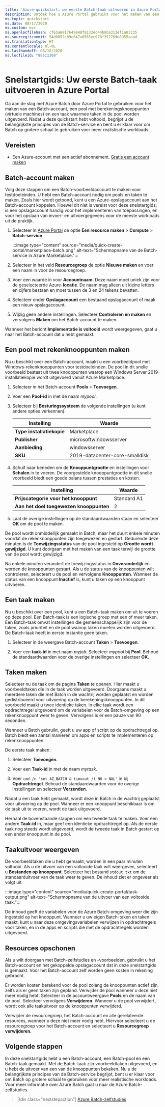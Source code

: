 ```yaml
---
title: 'Azure-quickstart: uw eerste Batch-taak uitvoeren in Azure Portal'
description: Ontdek hoe u Azure Portal gebruikt voor het maken van een Batch-account, een pool met berekeningsknooppunten en een taak waarmee basistaken in de pool worden uitgevoerd.
ms.topic: quickstart
ms.date: 08/17/2020
ms.custom: mvc
ms.openlocfilehash: cf65a681764a848f8132ec44b8ba313ef1a83235
ms.sourcegitcommit: 54d8052c09e847a6565ec978f352769e8955aead
ms.translationtype: HT
ms.contentlocale: nl-NL
ms.lasthandoff: 08/18/2020
ms.locfileid: "88511368"
---
```

# <a name="quickstart-run-your-first-batch-job-in-the-azure-portal"></a>Snelstartgids: Uw eerste Batch-taak uitvoeren in Azure Portal

Ga aan de slag met Azure Batch door Azure Portal te gebruiken voor het maken van een Batch-account, een pool met berekeningsknooppunten (virtuele machines) en een taak waarmee taken in de pool worden uitgevoerd. Nadat u deze quickstart hebt voltooid, begrijpt u de belangrijkste principes van de Batch-service en bent u er klaar voor om Batch op grotere schaal te gebruiken voor meer realistische workloads.

## <a name="prerequisites"></a>Vereisten

- Een Azure-account met een actief abonnement. [Gratis een account maken](https://azure.microsoft.com/free/?WT.mc_id=A261C142F)

## <a name="create-a-batch-account"></a>Batch-account maken

Volg deze stappen om een Batch-voorbeeldaccount te maken voor testdoeleinden. U hebt een Batch-account nodig om pools en taken te maken. Zoals hier wordt getoond, kunt u een Azure-opslagaccount aan het Batch-account koppelen. Hoewel dit niet is vereist voor deze snelstartgids, is een opslagaccount handig voor het implementeren van toepassingen, en voor het opslaan van invoer- en uitvoergegevens voor de meeste workloads uit de praktijk.

1. Selecteer in [Azure Portal](https://portal.azure.com) de optie **Een resource maken** > **Compute** > **Batch-service**. 

   :::image type="content" source="media/quick-create-portal/marketplace-batch.png" alt-text="Schermopname van de Batch-service in Azure Marketplace.":::

1. Selecteer in het veld **Resourcegroep** de optie **Nieuwe maken** en voer een naam in voor de resourcegroep.

1. Voer een waarde in voor **Accountnaam**. Deze naam moet uniek zijn voor de geselecteerde Azure-**locatie**. De naam mag alleen uit kleine letters en cijfers bestaan en moet tussen de 3 en 24 tekens bevatten.

1. Selecteer onder **Opslagaccount** een bestaand opslagaccount of maak een nieuw opslagaccount.

1. Wijzig geen andere instellingen. Selecteer **Controleren en maken** en vervolgens **Maken** om het Batch-account te maken.

Wanneer het bericht **Implementatie is voltooid** wordt weergegeven, gaat u naar het Batch-account dat u hebt gemaakt.

## <a name="create-a-pool-of-compute-nodes"></a>Een pool met rekenknooppunten maken

Nu u beschikt over een Batch-account, maakt u een voorbeeldpool met Windows-rekenknooppunten voor testdoeleinden. De pool in dit snelle voorbeeld bestaat uit twee knooppunten waarop een Windows Server 2019-installatiekopie wordt uitgevoerd vanuit Azure Marketplace.

1. Selecteer in het Batch-account **Pools** > **Toevoegen**.

1. Voer een **Pool-id** in met de naam *mypool*.

1. Selecteer bij **Besturingssysteem** de volgende instellingen (u kunt andere opties verkennen).
  
   |Instelling  |Waarde  |
   |---------|---------|
   |**Type installatiekopie**|Marketplace|
   |**Publisher**     |microsoftwindowsserver|
   |**Aanbieding**     |windowsserver|
   |**SKU**     |2019-datacenter-core-smalldisk|

1. Schuif naar beneden om de **Knooppuntgrootte** en instellingen voor **Schalen** in te voeren. De voorgestelde knooppuntgrootte in dit snelle voorbeeld biedt een goede balans tussen prestaties en kosten.
  
   |Instelling  |Waarde  |
   |---------|---------|
   |**Prijscategorie voor het knooppunt**     |Standard A1|
   |**Aan het doel toegewezen knooppunten**     |2|

1. Laat de overige instellingen op de standaardwaarden staan en selecteer **OK** om de pool te maken.

De pool wordt onmiddellijk gemaakt in Batch, maar het duurt enkele minuten voordat de rekenknooppunten zijn toegewezen en gestart. Gedurende deze minuten is de **Toewijzingsstatus** van de pool ingesteld op **Grootte wordt gewijzigd**. U kunt doorgaan met het maken van een taak terwijl de grootte van de pool wordt gewijzigd.

Na enkele minuten verandert de toewijzingsstatus in **Onveranderlijk** en worden de knooppunten gestart. Als u de status van de knooppunten wilt controleren, selecteert u de pool en vervolgens **Knooppunten**. Wanneer de status van een knooppunt **Inactief** is, kunt u taken op een knooppunt uitvoeren.

## <a name="create-a-job"></a>Een taak maken

Nu u beschikt over een pool, kunt u een Batch-taak maken om uit te voeren op deze pool. Een Batch-taak is een logische groep met een of meer taken. Een Batch-taak omvat instellingen die gemeenschappelijk zijn voor de taken, zoals prioriteit en de pool waarop taken moeten worden uitgevoerd. De Batch-taak heeft in eerste instantie geen taken.

1. Selecteer in de weergave Batch-account **Taken** > **Toevoegen**.

1. Voer een **taak-id** in met naam *myjob*. Selecteer *mypool* bij **Pool**. Behoud de standaardwaarden voor de overige instellingen en selecteer **OK**.

## <a name="create-tasks"></a>Taken maken

Selecteer nu de taak om de pagina **Taken** te openen. Hier maakt u voorbeeldtaken die in de taak worden uitgevoerd. Doorgaans maakt u meerdere taken die met Batch in de wachtrij worden geplaatst en worden gedistribueerd voor uitvoering op de berekeningsknooppunten. In dit voorbeeld maakt u twee identieke taken. In elke taak wordt een opdrachtregel uitgevoerd om de variabelen voor de Batch-omgeving op een rekenknooppunt weer te geven. Vervolgens is er een pauze van 90 seconden.

Wanneer u Batch gebruikt, geeft u uw app of script op de opdrachtregel op. Batch biedt een aantal manieren om apps en scripts te implementeren op rekenknooppunten.

De eerste taak maken:

1. Selecteer **Toevoegen**.

1. Voer een **Taak-id** in met de naam *mytask*.

1. Voer `cmd /c "set AZ_BATCH & timeout /t 90 > NUL"` in bij **Opdrachtregel**. Behoud de standaardwaarden voor de overige instellingen en selecteer **Verzenden**.

Nadat u een taak hebt gemaakt, wordt deze in Batch in de wachtrij geplaatst voor uitvoering op de pool. Wanneer er een knooppunt beschikbaar is om de taak uit te voeren, wordt de taak uitgevoerd.

Herhaal de bovenstaande stappen om een tweede taak te maken. Voer een andere **Taak-id** in, maar geef een identieke opdrachtregel op. Als de eerste taak nog steeds wordt uitgevoerd, wordt de tweede taak in Batch gestart op een ander knooppunt in de pool.

## <a name="view-task-output"></a>Taakuitvoer weergeven

De voorbeeldtaken die u hebt gemaakt, worden in een paar minuten voltooid. Als u de uitvoer van een voltooide taak wilt weergeven, selecteert u **Bestanden op knooppunt**. Selecteer het bestand `stdout.txt` om de standaarduitvoer van de taak weer te geven. De inhoud ziet er ongeveer als volgt uit:

:::image type="content" source="media/quick-create-portal/task-output.png" alt-text="Schermopname van de uitvoer van een voltooide taak.":::

De inhoud geeft de variabelen voor de Azure Batch-omgeving weer die zijn ingesteld op het knooppunt. Wanneer u uw eigen Batch-taken en taken maakt, kunt u naar deze omgevingsvariabelen verwijzen in opdrachtregels voor taken, en in de apps en scripts die met de opdrachtregels worden uitgevoerd.

## <a name="clean-up-resources"></a>Resources opschonen

Als u wilt doorgaan met Batch-zelfstudies en -voorbeelden, gebruikt u het Batch-account en het gekoppelde opslagaccount dat in deze snelstartgids is gemaakt. Voor het Batch-account zelf worden geen kosten in rekening gebracht.

Er worden kosten berekend voor de pool zolang de knooppunten actief zijn, zelfs als er geen taken zijn gepland. Verwijder de pool wanneer u deze niet meer nodig hebt. Selecteer in de accountweergave **Pools** en de naam van de pool. Selecteer vervolgens **Verwijderen**.  Wanneer u de pool verwijdert, wordt ook alle taakuitvoer op de knooppunten verwijderd.

Verwijder de resourcegroep, het Batch-account en alle gerelateerde resources, wanneer u deze niet meer nodig hebt. Hiervoor selecteert u de resourcegroep voor het Batch-account en selecteert u **Resourcegroep verwijderen**.

## <a name="next-steps"></a>Volgende stappen

In deze snelstartgids hebt u een Batch-account, een Batch-pool en een Batch-taak gemaakt. Met de Batch-taak zijn voorbeeldtaken uitgevoerd, en u hebt de uitvoer van een van de knooppunten bekeken. Nu u de belangrijkste principes van de Batch-service begrijpt, bent u er klaar voor om Batch op grotere schaal te gebruiken voor meer realistische workloads. Voor meer informatie over Azure Batch gaat u naar de Azure Batch-zelfstudies.

> [!div class="nextstepaction"]
> [Azure Batch-zelfstudies](./tutorial-parallel-dotnet.md)
